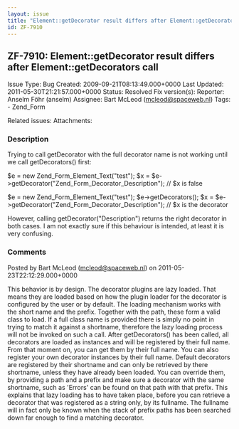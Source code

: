 ```yaml
---
layout: issue
title: "Element::getDecorator result differs after Element::getDecorators call"
id: ZF-7910
---
```


ZF-7910: Element::getDecorator result differs after Element::getDecorators call
-------------------------------------------------------------------------------

 Issue Type: Bug Created: 2009-09-21T08:13:49.000+0000 Last Updated: 2011-05-30T21:21:57.000+0000 Status: Resolved Fix version(s): 
 Reporter:  Anselm Föhr (anselm)  Assignee:  Bart McLeod (mcleod@spaceweb.nl)  Tags: - Zend\_Form
 
 Related issues: 
 Attachments: 
### Description

Trying to call getDecorator with the full decorator name is not working until we call getDecorators() first:

$e = new Zend\_Form\_Element\_Text("test"); $x = $e->getDecorator("Zend\_Form\_Decorator\_Description"); // $x is false

$e = new Zend\_Form\_Element\_Text("test"); $e->getDecorators(); $x = $e->getDecorator("Zend\_Form\_Decorator\_Description"); // $x is the decorator

However, calling getDecorator("Description") returns the right decorator in both cases. I am not exactly sure if this behaviour is intended, at least it is very confusing.

 

 

### Comments

Posted by Bart McLeod (mcleod@spaceweb.nl) on 2011-05-23T22:12:29.000+0000

This behavior is by design. The decorator plugins are lazy loaded. That means they are loaded based on how the plugin loader for the decorator is configured by the user or by default. The loading mechanism works with the short name and the prefix. Together with the path, these form a valid class to load. If a full class name is provided there is simply no point in trying to match it against a shortname, therefore the lazy loading process will not be invoked on such a call. After getDecorators() has been called, all decorators are loaded as instances and will be registered by their full name. From that moment on, you can get them by their full name. You can also register your own decorator instances by their full name. Default decorators are registered by their shortname and can only be retrieved by there shortname, unless they have already been loaded. You can override them, by providing a path and a prefix and make sure a decorator with the same shortname, such as 'Errors' can be found on that path with that prefix. This explains that lazy loading has to have taken place, before you can retrieve a decorator that was registered as a string only, by its fullname. The fullname will in fact only be known when the stack of prefix paths has been searched down far enough to find a matching decorator.

 

 
